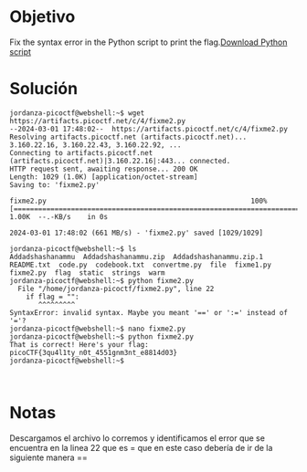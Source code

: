 
# Objetivo 

Fix the syntax error in the Python script to print the flag.[Download Python script](https://artifacts.picoctf.net/c/4/fixme2.py)
# Solución 
```
jordanza-picoctf@webshell:~$ wget https://artifacts.picoctf.net/c/4/fixme2.py
--2024-03-01 17:48:02--  https://artifacts.picoctf.net/c/4/fixme2.py
Resolving artifacts.picoctf.net (artifacts.picoctf.net)... 3.160.22.16, 3.160.22.43, 3.160.22.92, ...
Connecting to artifacts.picoctf.net (artifacts.picoctf.net)|3.160.22.16|:443... connected.
HTTP request sent, awaiting response... 200 OK
Length: 1029 (1.0K) [application/octet-stream]
Saving to: 'fixme2.py'

fixme2.py                                                  100%[======================================================================================================================================>]   1.00K  --.-KB/s    in 0s      

2024-03-01 17:48:02 (661 MB/s) - 'fixme2.py' saved [1029/1029]

jordanza-picoctf@webshell:~$ ls
Addadshashanammu  Addadshashanammu.zip  Addadshashanammu.zip.1  README.txt  code.py  codebook.txt  convertme.py  file  fixme1.py  fixme2.py  flag  static  strings  warm
jordanza-picoctf@webshell:~$ python fixme2.py  
  File "/home/jordanza-picoctf/fixme2.py", line 22
    if flag = "":
       ^^^^^^^^^
SyntaxError: invalid syntax. Maybe you meant '==' or ':=' instead of '='?
jordanza-picoctf@webshell:~$ nano fixme2.py
jordanza-picoctf@webshell:~$ python fixme2.py 
That is correct! Here's your flag: picoCTF{3qu4l1ty_n0t_4551gnm3nt_e8814d03}
jordanza-picoctf@webshell:~$ 



```

# Notas 
Descargamos el archivo lo corremos y identificamos el error que se encuentra en la linea 22 que es = que en este caso debería de ir de la siguiente manera ==

